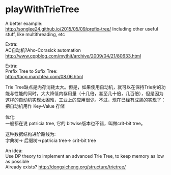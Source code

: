 # playWithTrieTree

A better example:  
http://songlee24.github.io/2015/05/09/prefix-tree/
Including other useful stuff, like multithreading, etc

Extra:  
AC自动机?Aho-Corasick automation  
http://www.cppblog.com/mythit/archive/2009/04/21/80633.html

Extra:  
Prefix Tree to Sufix Tree:  
http://taop.marchtea.com/08.06.html

Trie Tree缺点是内存消耗太大。但是，如果使用自动机，就可以在保持Trie树的功能与性能的同时，大大降低内存用量（十几倍，甚至几十倍，几百倍），但是因为这样的自动机实现太困难，工业上的应用很少。不过，现在已经有成熟的实现了：把自动机用作 Key-Value 存储

优化:  
一般都在说 patricia tree, 它的 bitwise版本也不错，叫做crit-bit tree。

这种数据结构进阶路线为:  
字典树-> 后缀树->patricia tree-> crit-bit tree

An idea:  
Use DP theory to implement an advanced Trie Tree, to keep memory as low as possible  
Already exists? http://dongxicheng.org/structure/trietree/
